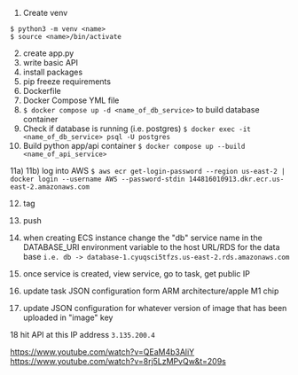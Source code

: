 1) Create venv
```
$ python3 -m venv <name>
$ source <name>/bin/activate
```

2) create app.py
3) write basic API
4) install packages
5) pip freeze requirements
6) Dockerfile
7) Docker Compose YML file
8) `$ docker compose up -d <name_of_db_service>` to build database container
9) Check if database is running (i.e. postgres) `$ docker exec -it <name_of_db_service> psql -U postgres`
10) Build python app/api container `$ docker compose up --build <name_of_api_service>`

11a) 
11b) log into AWS `$ aws ecr get-login-password --region us-east-2 | docker login --username AWS --password-stdin 144816010913.dkr.ecr.us-east-2.amazonaws.com`

12) tag
13) push

14) when creating ECS instance change the "db" service name in the DATABASE_URI environment variable to the host URL/RDS for the data base `i.e. db -> database-1.cyuqsci5tfzs.us-east-2.rds.amazonaws.com `

15) once service is created, view service, go to task, get public IP
16) update task JSON configuration form ARM architecture/apple M1 chip
17) update JSON configuration for whatever version of image that has been uploaded in "image" key

18 hit API at this IP address `3.135.200.4`


https://www.youtube.com/watch?v=QEaM4b3AliY
https://www.youtube.com/watch?v=8rj5LzMPvQw&t=209s
